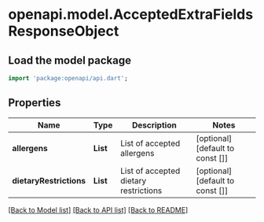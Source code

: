 # openapi.model.AcceptedExtraFieldsResponseObject

## Load the model package
```dart
import 'package:openapi/api.dart';
```

## Properties
Name | Type | Description | Notes
------------ | ------------- | ------------- | -------------
**allergens** | **List<String>** | List of accepted allergens | [optional] [default to const []]
**dietaryRestrictions** | **List<String>** | List of accepted dietary restrictions | [optional] [default to const []]

[[Back to Model list]](../README.md#documentation-for-models) [[Back to API list]](../README.md#documentation-for-api-endpoints) [[Back to README]](../README.md)


